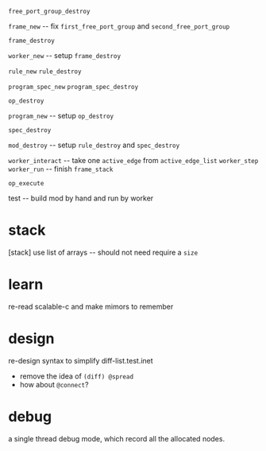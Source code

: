 `free_port_group_destroy`

`frame_new` -- fix `first_free_port_group` and `second_free_port_group`

`frame_destroy`

`worker_new` -- setup `frame_destroy`

`rule_new`
`rule_destroy`

`program_spec_new`
`program_spec_destroy`

`op_destroy`

`program_new` -- setup `op_destroy`

`spec_destroy`

`mod_destroy` -- setup `rule_destroy` and `spec_destroy`

`worker_interact` -- take one `active_edge` from `active_edge_list`
`worker_step`
`worker_run` -- finish `frame_stack`

`op_execute`

test -- build mod by hand and run by worker

# stack

[stack] use list of arrays -- should not need require a `size`

# learn

re-read scalable-c and make mimors to remember

# design

re-design syntax to simplify diff-list.test.inet

- remove the idea of `(diff) @spread`
- how about `@connect`?

# debug

a single thread debug mode, which record all the allocated nodes.
